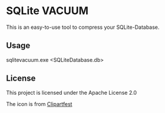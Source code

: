 # SQLite VACUUM

This is an easy-to-use tool to compress your SQLite-Database.

## Usage

sqlitevacuum.exe <SQLiteDatabase.db>

## License

This project is licensed under the Apache License 2.0

The icon is from [Clipartfest](https://clipartfest.com/download/ANd9GcRyNUBhbxD28KExbFS1hLInelEurigSzOJ2YseEkC-zhfm3H1MovJUMdP8n.html)